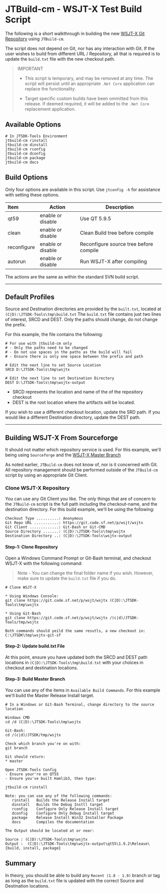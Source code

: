 # JTBuild-cm - WSJT-X Test Build Script

The following is a short walkthrough in building the new 
[WSJT-X Git Repository](https://sourceforge.net/p/wsjt/wsjtx/ci/stable/tree/)
using `JTBuild-cm`.

The script does not depend on Git, nor has any interaction with Git. If the
user wishes to build from different URL / Repository, all that is
required is to update the `build.txt` file with the new checkout
path.

>IMPORTANT
>- This script is temporary, and may be removed at any time. The
>script will persist until an appropriate `.Net Core` application can replace
>the functionality.
>
>- Target specific custom builds have been ommitted from this release. If
>deemed required, it will be added to the `.Net Core` replacement application.

## Available Options

``` shell
# In JTSDK-Tools Environment
jtbuild-cm rinstall
jtbuild-cm dinstall
jtbuild-cm rconfig
jtbuild-cm dconfig
jtbuild-cm package
jtbuild-cm docs
```

## Build Options
Only four options are available in this script. Use `jtconfig -h` for assistance with setting these options.

| Item        | Action             | Description   |
| :-----------|--------------------|---------------|
| qt59        | enable or disable  | Use QT 5.9.5|
| clean       | enable or disable  | Clean Build tree before compile|
| reconfigure | enable or disable  | Reconfigure source tree before compile|
| autorun     | enable or disable  | Run WSJT-X after compiling|

The actions are the same as within the standard SVN build script. 

---

## Default Profiles

Source and Destination directories are provided by the `built.txt`, located
at `(C|D):\JTSDK-Tools\tmp\build.txt` The `build.txt` file contains just two lines
of interest, SRCD and DEST. Only the paths should change, do not change the prefix.

For this example, the file contains the following:

``` shell
# For use with jtbuild-cm only
# - Only the paths need to be changed
# - Do not use spaces in the paths as the build will fail
# - Ensure there is only one space between the prefix and path

# Edit the next line to set Source Location
SRCD D:\JTSDK-Tools\tmp\wsjtx

# Edit the next line to set Destination Directory
DEST D:\JTSDK-Tools\tmp\wsjtx-output
```

- SRCD represents the location and name of the of the repository checkout
- DEST is the root location where the artifacts will be located.

If you wish to use a different checkout location, update the SRD path. If
you would like a different Destination directory, update the DEST path.

---

## Building WSJT-X From Sourceforge

It should not matter which repository service is used. For this example, we'll
being using `Sourceforge` and the [WSJT-X Master Branch](https://sourceforge.net/p/wsjt/wsjtx/ci/master/tree/)

As noted earlier, `JTBuild-cm` does not know of, nor is it concerned with
Git. All repository management should be performed outside of the
`JTBuild-cm` script by using an appropriate Git Client.

### Clone WSJT-X Repository

You can use any Git Client you like. The only things that are of concern to the
`JTBuild-cm` script is the full path including the checkout-name, and the
destination directory. For this build example, we'll be using the following:

``` shell
Checkout Type ..........: Anonymous
Git Repo URL ...........: https://git.code.sf.net/p/wsjt/wsjtx 
Git Client .............: Git-Bash or Git-CMD
Source Directory .......: (C|D):\JTSDK-Tools\tmp\wsjtx
Destination Directory ..: (C|D):\JTSDK-Tools\wsjtx-output
```

#### **Step-1: Clone Repository**

Open a Windows Command Prompt or Git-Bash terminal, and checkout WSJT-X with the
following command:

>Note - You can change the final folder name if you wish. However, make sure to
update the `build.txt` file if you do.

``` shell
# Clone WSJT-X

* Using Windows Console:
git clone https://git.code.sf.net/p/wsjt/wsjtx (C|D):\JTSDK-Tools\tmp\wsjtx

* Using Git-Bash
git clone https://git.code.sf.net/p/wsjt/wsjtx /(c|d)/JTSDK-Tools/tmp/wsjtx

Both commands should yeild the same resutls, a new checkout in: C:\JTSDK\tmp\wsjtx-git-sf

```

#### **Step-2: Update build.txt File**

At this point, ensure you have updated both the SRCD and DEST path locations
in `(C|D):\JTSDK-Tools\tmp\build.txt` with your choices in checkout and
destination locations.

#### **Step-3: Build Master Branch**

You can use any of the items in `Available Build Commands`. For this example
we'll build the Master Release Install target.

``` shell
# In a Windows or Git-Bash Terminal, change directory to the source location

Windows CMD
cd /d (C|D):\JTSDK-Tools\tmp\wsjtx

Git-Bash:
cd /(c|d)/JTSDK/tmp/wsjtx

Check which branch you're on with:
git branch

Git should return:
* master

Open JTSDK-Tools Config
- Ensure your're on QT55
- Ensure you've built Hamlib3, then type:

jtbuild-cm rinstall

Note: you can use any of the following commands:
   rinstall   Builds the Release Install target
   dinstall   Builds the Debug Instll target
   rconfig    Configure Only Release Install target
   dconfig    Configure Only Debug Install target
   package    Release Install Win32 Installer Package
   docs       Compiles the documentation

The Output should be located at or near:

Source : (C|D):\JTSDK-Tools\tmp\wsjtx
Output :  (C|D):\JTSDK-Tools\tmp\wsjtx-output\qt55\1.9.2\Release\{build, install, package}
```

## Summary

In theory, you should be able to build any `Recent (1.8 - 1.9)` branch or tag
as long as the `build.txt` file is updated with the correct Source and
Destination locations.
